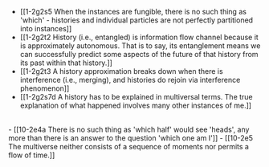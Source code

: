 - [[1-2g2s5 When the instances are fungible, there is no such thing as 'which' - histories and individual particles are not perfectly partitioned into instances]]
- [[1-2g2t2 History (i.e., entangled) is information flow channel because it is approximately autonomous. That is to say, its entanglement means we can successfully predict some aspects of the future of that history from its past within that history.]]
- [[1-2g2t3 A history approximation breaks down when there is interference (i.e., merging), and histories do rejoin via interference phenomenon]]
- [[1-2g2s7d A history has to be explained in multiversal terms. The true explanation of what happened involves many other instances of me.]]
<br>
- [[10-2e4a There is no such thing as 'which half' would see 'heads', any more than there is an answer to the question 'which one am I']]
- [[10-2e5 The multiverse neither consists of a sequence of moments nor permits a flow of time.]]
<br>
